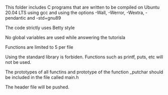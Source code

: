This folder includes C programs that are written to be compiled on Ubuntu 20.04 LTS using gcc and using the options -Wall, -Werror, -Wextra, -pendantic and -std+gnu89

The code strictly uses Betty style 

No global variables are used while answering the tutorisla


Functions are limited to 5 per file

Using the standard library is forbiden. Functions such as printf, puts, etc will not be used.

The prototypes of all functins and prototype of the function _putchar should be included in the file called main.h

The header file will be pushed.
